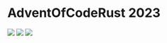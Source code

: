 # AdventOfCodeRust 2023

![](https://img.shields.io/badge/day%20📅-6-blue) 
![](https://img.shields.io/badge/stars%20⭐-0-yellow)
![](https://img.shields.io/badge/days%20completed-0-red)
